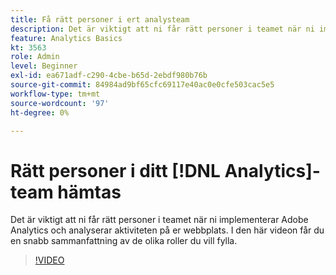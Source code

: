 ```yaml
---
title: Få rätt personer i ert analysteam
description: Det är viktigt att ni får rätt personer i teamet när ni implementerar Adobe Analytics och analyserar aktiviteten på er webbplats. I den här videon får du en snabb sammanfattning av de olika roller du vill fylla.
feature: Analytics Basics
kt: 3563
role: Admin
level: Beginner
exl-id: ea671adf-c290-4cbe-b65d-2ebdf980b76b
source-git-commit: 84984ad9bf65cfc69117e40ac0e0cfe503cac5e5
workflow-type: tm+mt
source-wordcount: '97'
ht-degree: 0%

---
```


# Rätt personer i ditt [!DNL Analytics]-team hämtas

Det är viktigt att ni får rätt personer i teamet när ni implementerar Adobe Analytics och analyserar aktiviteten på er webbplats. I den här videon får du en snabb sammanfattning av de olika roller du vill fylla.

>[!VIDEO](https://video.tv.adobe.com/v/28756/?quality=12&learn=on)
